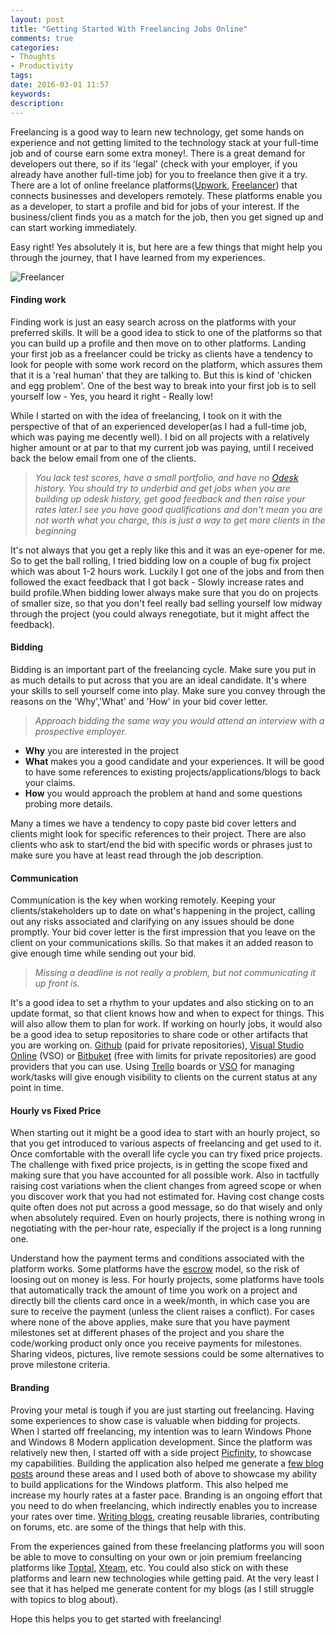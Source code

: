 ```yaml
---
layout: post
title: "Getting Started With Freelancing Jobs Online"
comments: true
categories:
- Thoughts
- Productivity
tags: 
date: 2016-03-01 11:57
keywords: 
description: 
---
```


Freelancing is a good way to learn new technology, get some hands on experience and not getting limited to the technology stack at your full-time job and of course earn some extra money!. There is a great demand for developers out there, so if its 'legal' (check with your employer, if you already have another full-time job) for you to freelance then give it a try. There are a lot of online freelance platforms([Upwork](https://www.upwork.com/), [Freelancer](https://www.freelancer.com/)) that connects businesses and developers remotely. These platforms enable you as a developer, to start a profile and bid for jobs of your interest. If the business/client finds you as a match for the job, then you get signed up and can start working immediately. 

Easy right! Yes absolutely it is, but here are a few things that might help you through the journey, that I have learned from my experiences.

<img class="center" alt="Freelancer" src="{{ site.images_root}}/freelancing.jpg" />

#### **Finding work** ####

Finding work is just an easy search across on the platforms with your preferred skills. It will be a good idea to stick to one of the platforms so that you can build up a profile and then move on to other platforms. Landing your first job as a freelancer could be tricky as clients have a tendency to look for people with some work record on the platform, which assures them that it is a 'real human' that they are talking to. But this is kind of 'chicken and egg problem'. One of the best way to break into your first job is to sell yourself low - Yes, you heard it right - Really low!

While I started on with the idea of freelancing, I took on it with the perspective of that of an experienced developer(as I had a full-time job, which was paying me decently well). I bid on all projects with a relatively higher amount or at par to that my current job was paying, until I received back the below email from one of the clients. 

> *You lack test scores, have a small portfolio, and have no [Odesk](https://www.upwork.com) history. You should try to underbid and get jobs when you are building up odesk history, get good feedback and then raise your rates later.I see you have good qualifications and don't mean you are not worth what you charge, this is just a way to get more clients in the beginning*

It's not always that you get a reply like this and it was an eye-opener for me. So to get the ball rolling, I tried bidding low on a couple of bug fix project which was about 1-2 hours work. Luckily I got one of the jobs and from then followed the exact feedback that I got back - Slowly increase rates and build profile.When bidding lower always make sure that you do on projects of smaller size, so that you don't feel really bad selling yourself low midway through the project (you could always renegotiate, but it might affect the feedback). 


#### **Bidding** ####

Bidding is an important part of the freelancing cycle. Make sure you put in as much details to put across that you are an ideal candidate. It's where your skills to sell yourself come into play. Make sure you convey through the reasons on the 'Why','What' and 'How' in your bid cover letter.

> *Approach bidding the same way you would attend an interview with a prospective employer.* 

- **Why** you are interested in the project
- **What** makes you a good candidate and your experiences. It will be good to have some references to existing projects/applications/blogs to back your claims.
- **How** you would approach the problem at hand and some questions probing more details. 

Many a times we have a tendency to copy paste bid cover letters and clients might look for specific references to their project. There are also clients who ask to start/end the bid with specific words or phrases just to make sure you have at least read through the job description. 

#### **Communication** ####

Communication is the key when working remotely. Keeping your clients/stakeholders up to date on what's happening in the project, calling out any risks associated and clarifying on any issues should be done promptly. Your bid cover letter is the first impression that you leave on the client on your communications skills. So that makes it an added reason to give enough time while sending out your bid. 

> *Missing a deadline is not really a problem, but not communicating it up front is.* 

It's a good idea to set a rhythm to your updates and also sticking on to an update format, so that client knows how and when to expect for things. This will also allow them to plan for work. If working on hourly jobs, it would also be a good idea to setup repositories to share code or other artifacts that you are working on. [Github](https://github.com) (paid for private repositories), [Visual Studio Online](https://www.visualstudio.com/en-us/products/visual-studio-team-services-vs.aspx) (VSO) or [Bitbuket](https://bitbucket.org) (free with limits for private repositories) are good providers that you can use. Using [Trello](https://trello.com) boards or [VSO](https://www.visualstudio.com/en-us/products/visual-studio-team-services-vs.aspx) for managing work/tasks will give enough visibility to clients on the current status at any point in time.
 
#### **Hourly vs Fixed Price** ####

When starting out it might be a good idea to start with an hourly project, so that you get introduced to various aspects of freelancing and get used to it. Once comfortable with the overall life cycle you can try fixed price projects. The challenge with fixed price projects, is in getting the scope fixed and making sure that you have accounted for all possible work. Also in tactfully raising cost variations when the client changes from agreed scope or when you discover work that you had not estimated for. Having cost change costs quite often does not put across a good message, so do that wisely and only when absolutely required. Even on hourly projects, there is nothing wrong in negotiating with the per-hour rate, especially if the project is a long running one. 

Understand how the payment terms and conditions associated with the platform works. Some platforms have the [escrow](https://en.wikipedia.org/wiki/Escrow) model, so the risk of loosing out on money is less. For hourly projects, some platforms have tools that automatically track the amount of time you work on a project and directly bill the clients card once in a week/month, in which case you are sure to receive the payment (unless the client raises a conflict). For cases where none of the above applies, make sure that you have payment milestones set at different phases of the project and you share the code/working product only once you receive payments for milestones. Sharing videos, pictures, live remote sessions could be some alternatives to prove milestone criteria.

#### **Branding** ####

Proving your metal is tough if you are just starting out freelancing. Having some experiences to show case is valuable when bidding for projects. When I started off freelancing, my intention was to learn Windows Phone and Windows 8 Modern application development. Since the platform was relatively new then, I started off with a side project [Picfinity](https://www.microsoft.com/en-us/store/apps/picfinity/9wzdncrdwxx8), to showcase my capabilities. Building the application also helped me generate a [few blog posts](http://www.rahulpnath.com/blog/tag/500px/) around these areas and I used both of above to showcase my ability to build applications for the Windows platform. This also helped me increase my hourly rates at a faster pace.
Branding is an ongoing effort that you need to do when freelancing, which indirectly enables you to increase your rates over time. [Writing blogs](http://www.rahulpnath.com/blog/get-started-with-your-blog/), creating reusable libraries, contributing on forums, etc. are some of the things that help with this.

From the experiences gained from these freelancing platforms you will soon be able to move to consulting on your own or join premium freelancing platforms like [Toptal](www.toptal.com), [Xteam](http://x-team.com/), etc. You could also stick on with these platforms and learn new technologies while getting paid. At the very least I see that it has helped me generate content for my blogs (as I still struggle with topics to blog about). 

Hope this helps you to get started with freelancing!
